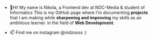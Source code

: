 - 👋Hi!
My name is Nikola, a Frontend dev at NDC-Media & student of Informatics 
This is my GitHub page where I'm documenting <b> projects</b> that I am making while <b>sharpening and improving</b> my skills as an ambitious learner. in the field of <b>Web Development</b>.

- 📫 Find me on instagram @nidzosss 
  :) 

<!---
nikolastanin/nikolastanin is a ✨ special ✨ repository because its `README.md` (this file) appears on your GitHub profile.
You can click the Preview link to take a look at your changes.
--->
